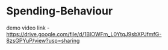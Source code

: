 # Spending-Behaviour



demo video link - https://drive.google.com/file/d/1BIOWFm_L0YtqJ9sbXPJfmfG-8zsGPYuP/view?usp=sharing
